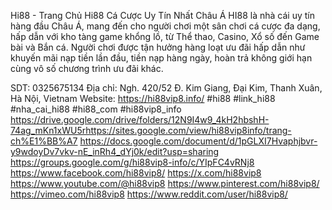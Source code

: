 Hi88 - Trang Chủ Hi88 Cá Cược Uy Tín Nhất Châu Á
HI88 là nhà cái uy tín hàng đầu Châu Á, mang đến cho người chơi một sân chơi cá cược đa dạng, hấp dẫn với kho tàng game khổng lồ, từ Thể thao, Casino, Xổ số đến Game bài và Bắn cá. Người chơi được tận hưởng hàng loạt ưu đãi hấp dẫn như khuyến mãi nạp tiền lần đầu, tiền nạp hàng ngày, hoàn trả không giới hạn cùng vô số chương trình ưu đãi khác.

SDT: 0325675134
Địa chỉ: Ngh. 420/52 Đ. Kim Giang, Đại Kim, Thanh Xuân, Hà Nội, Vietnam
Website: https://hi88vip8.info/
#hi88 #link_hi88 #nha_cai_hi88 #hi88_com #hi88vip8_info
https://drive.google.com/drive/folders/12N9I4w9_4kH2hbshH-74ag_mKn1xWU5rhttps://sites.google.com/view/hi88vip8info/trang-ch%E1%BB%A7
https://docs.google.com/document/d/1pGLXI7Hvaphjbvr-y9wdoyDv7vkv-nE_inRh4_dYj0k/edit?usp=sharing
https://groups.google.com/g/hi88vip8-info/c/YIpFC4vRNj8
https://www.facebook.com/hi88vip8/
https://x.com/hi88vip8
https://www.youtube.com/@hi88vip8
https://www.pinterest.com/hi88vip8/
https://vimeo.com/hi88vip8
https://www.reddit.com/user/hi88vip8/


